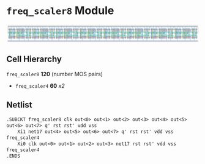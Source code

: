 # `freq_scaler8` Module
![Layout](freq_scaler8.png)

## Cell Hierarchy

`freq_scaler8` **120** (number MOS pairs)
- `freq_scaler4` **60** *x2*

## Netlist

```
.SUBCKT freq_scaler8 clk out<0> out<1> out<2> out<3> out<4> out<5> out<6> out<7> q' rst rst' vdd vss
    Xi1 net17 out<4> out<5> out<6> out<7> q' rst rst' vdd vss freq_scaler4
    Xi0 clk out<0> out<1> out<2> out<3> net17 rst rst' vdd vss freq_scaler4
.ENDS
```
